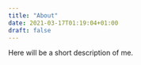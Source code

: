 ```yaml
---
title: "About"
date: 2021-03-17T01:19:04+01:00
draft: false
---
```

Here will be a short description of me.